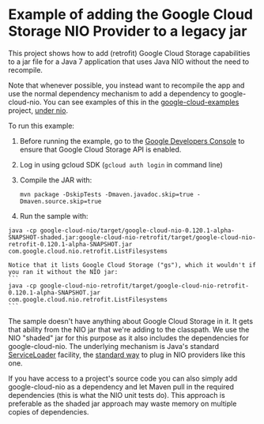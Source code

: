 Example of adding the Google Cloud Storage NIO Provider to a legacy jar
=======================================================================

This project shows how to add (retrofit) Google Cloud Storage capabilities to a
jar file for a Java 7 application that uses Java NIO without the need to
recompile.

Note that whenever possible, you instead want to recompile the app and use the normal
dependency mechanism to add a dependency to google-cloud-nio. You can see examples of
this in the
[google-cloud-examples](https://github.com/googleapis/google-cloud-java/tree/master/google-cloud-examples)
project,
[under nio](https://github.com/googleapis/google-cloud-java/tree/master/google-cloud-examples/src/main/java/com/google/cloud/examples/nio).

To run this example:

1. Before running the example, go to the [Google Developers Console][developers-console] to ensure that Google Cloud Storage API is enabled.

2. Log in using gcloud SDK (`gcloud auth login` in command line)

3. Compile the JAR with:
    ```
    mvn package -DskipTests -Dmaven.javadoc.skip=true -Dmaven.source.skip=true
    ```

4.    Run the sample with:

[//]: # ({x-version-update-start:google-cloud-nio:current})
    ```
    java -cp google-cloud-nio/target/google-cloud-nio-0.120.1-alpha-SNAPSHOT-shaded.jar:google-cloud-nio-retrofit/target/google-cloud-nio-retrofit-0.120.1-alpha-SNAPSHOT.jar com.google.cloud.nio.retrofit.ListFilesystems
    ```

    Notice that it lists Google Cloud Storage ("gs"), which it wouldn't if you ran it without the NIO jar:
    ```
    java -cp google-cloud-nio-retrofit/target/google-cloud-nio-retrofit-0.120.1-alpha-SNAPSHOT.jar com.google.cloud.nio.retrofit.ListFilesystems
    ```
[//]: # ({x-version-update-end})

The sample doesn't have anything about Google Cloud Storage in it. It gets that ability from the NIO
jar that we're adding to the classpath. We use the NIO "shaded" jar for this purpose as it
also includes the dependencies for google-cloud-nio. 
The underlying mechanism is Java's standard
[ServiceLoader](https://docs.oracle.com/javase/7/docs/api/java/util/ServiceLoader.html)
facility, the
[standard way](http://docs.oracle.com/javase/7/docs/technotes/guides/io/fsp/filesystemprovider.html)
to plug in NIO providers like this one.

If you have access to a project's source code you can also simply add google-cloud-nio as
a dependency and let Maven pull in the required dependencies (this is what the NIO unit tests do).
This approach is preferable as the shaded jar approach may waste memory on multiple copies of
dependencies.

[developers-console]:https://console.developers.google.com/
